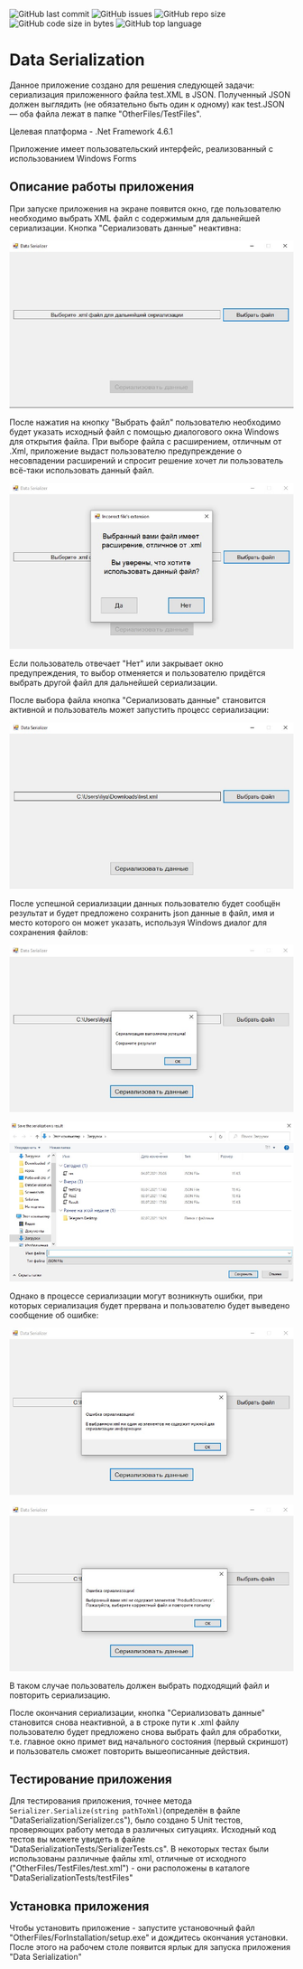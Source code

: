 ![GitHub last commit](https://img.shields.io/github/last-commit/MindTrader/DataSerialization?style=for-the-badge)
![GitHub issues](https://img.shields.io/github/issues/MindTrader/DataSerialization?style=for-the-badge)
![GitHub repo size](https://img.shields.io/github/repo-size/MindTrader/DataSerialization?style=for-the-badge)
![GitHub code size in bytes](https://img.shields.io/github/languages/code-size/MindTrader/DataSerialization?style=for-the-badge)
![GitHub top language](https://img.shields.io/github/languages/top/MindTrader/DataSerialization?style=for-the-badge)


# Data Serialization
Данное приложение создано для решения следующей задачи:  сериализация приложенного файла test.XML в JSON. Полученный JSON должен выглядить (не обязательно быть один к одному) как test.JSON — оба файла лежат в папке "OtherFiles/TestFiles".

Целевая платформа - .Net Framework 4.6.1

Приложение имеет пользовательский интерфейс, реализованный с использованием Windows Forms

## Описание работы приложения
При запуске приложения на экране появится окно, где пользователю необходимо выбрать XML файл с содержимым для дальнейшей сериализации. Кнопка "Сериализовать данные" неактивна:

<p align="center"><img src="https://github.com/MindTrader/DataSerialization/blob/98279c2bfb1ae6cc6d9b16efe086c1446f563c44/OtherFiles/Screenshots/MainWindow.jpg" alt="Главное окно приложение" title="Главное окно приложение"/></p>

После нажатия на кнопку "Выбрать файл" пользователю необходимо будет указать исходный файл с помощью диалогового окна Windows для открытия файла. При выборе файла с расширением, отличным от .Xml,
приложение выдаст пользователю предупреждение о несовпадении расширений и спросит решение хочет ли пользователь всё-таки использовать данный файл.

<p align="center"><img src="https://github.com/MindTrader/DataSerialization/blob/98279c2bfb1ae6cc6d9b16efe086c1446f563c44/OtherFiles/Screenshots/IncorrectExt.jpg" alt="Предупреждение о несовпадении расширения файла" title="Предупреждение о несовпадении расширения файла"/></p>

Если пользователь отвечает "Нет" или закрывает окно предупреждения, то выбор отменяется и пользователю придётся выбрать другой файл для дальнейшей сериализации.

После выбора файла кнопка "Сериализовать данные" становится активной и пользователь может запустить процесс сериализации:

<p align="center"><img src="https://github.com/MindTrader/DataSerialization/blob/98279c2bfb1ae6cc6d9b16efe086c1446f563c44/OtherFiles/Screenshots/SelectedXml.jpg" alt="Путь до выбранного файла" title="Путь до выбранного файла"/></p>

После успешной сериализации данных пользователю будет сообщён результат и будет предложено сохранить json данные в файл, имя и место которого он может указать, используя Windows диалог для сохранения файлов:

<p align="center"><img src="https://github.com/MindTrader/DataSerialization/blob/98279c2bfb1ae6cc6d9b16efe086c1446f563c44/OtherFiles/Screenshots/Success.jpg" alt="Сериализация прошла успешно" title="Сериализация прошла успешно"/></p>

<p align="center"><img src="https://github.com/MindTrader/DataSerialization/blob/98279c2bfb1ae6cc6d9b16efe086c1446f563c44/OtherFiles/Screenshots/Save.jpg" alt="Сохраните результат" title="Сохраните результат"/></p>

Однако в процессе сериализации могут возникнуть ошибки, при которых сериализация будет прервана и пользователю будет выведено сообщение об ошибке:

<p align="center"><img src="https://github.com/MindTrader/DataSerialization/blob/98279c2bfb1ae6cc6d9b16efe086c1446f563c44/OtherFiles/Screenshots/Fail_1.jpg" alt="Ошибка сериализации" title="Ошибка сериализации"/></p>

<p align="center"><img src="https://github.com/MindTrader/DataSerialization/blob/98279c2bfb1ae6cc6d9b16efe086c1446f563c44/OtherFiles/Screenshots/Fail_2.jpg" alt="Ошибка сериализации" title="Ошибка сериализации"/></p>

В таком случае пользователь должен выбрать подходящий файл и повторить сериализацию.

После окончания сериализации, кнопка "Сериализовать данные" становится снова неактивной, а в строке пути к .xml файлу пользователю будет предложено снова выбрать файл для обработки,
 т.е. главное окно примет вид начального состояния (первый скриншот) и пользователь сможет повторить вышеописанные действия.
 
 ## Тестирование приложения
 Для тестирования приложения, точнее метода `Serializer.Serialize(string pathToXml)`(определён в файле "DataSerialization/Serializer.cs"), было создано 5 Unit тестов, проверяющих работу метода в различных ситуациях.
 Исходный код тестов вы можете увидеть в файле "DataSerializationTests/SerializerTests.cs". В некоторых тестах были использованы различные файлы xml, 
 отличные от исходного ("OtherFiles/TestFiles/test.xml") - они расположены в каталоге "DataSerializationTests/testFiles"

## Установка приложения
Чтобы установить приложение - запустите установочный файл "OtherFiles/ForInstallation/setup.exe" и дождитесь окончания установки. После этого на рабочем столе появится ярлык для запуска приложения "Data Serialization"
